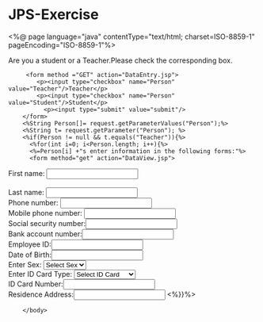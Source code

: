 # JPS-Exercise

<%@ page language="java" contentType="text/html; charset=ISO-8859-1"
    pageEncoding="ISO-8859-1"%>
<!DOCTYPE html PUBLIC "-//W3C//DTD HTML 4.01 Transitional//EN" "http://www.w3.org/TR/html4/loose.dtd">
<html>
<head>
<meta http-equiv="Content-Type" content="text/html; charset=ISO-8859-1">
<title>Insert title here</title>
<link rel= "stylesheet" type="text/css" href= "DataEntry.css">
</head>
<body>
<p>Are you a student or a Teacher.Please check the corresponding box.</p>
 
		 <form method ="GET" action="DataEntry.jsp">
            <p><input type="checkbox" name="Person" value="Teacher"/>Teacher</p>
            <p><input type="checkbox" name="Person" value="Student"/>Student</p>
              <p><input type="submit" value="submit"/>
        </form>
        <%String Person[]= request.getParameterValues("Person");%>
        <%String t= request.getParameter("Person"); %>
        <%if(Person != null && t.equals("Teacher")){%>
          <%for(int i=0; i<Person.length; i++){%>
          <%=Person[i] +"s enter information in the following forms:"%>
          <form method="get" action="DataView.jsp">
<label> 
First name:  <input type="text" name="first_name" />
</label>
<br>
<br>
<label>
Last name:  <input type="text" name="last_name" />
</label>
<br>
<label>
Phone number: <input type="text" name="phone_number" />
</label>
<br>
<label>
Mobile phone number: <input type="text"  name="mobile_phone_number" />
</label>
<br>
<label>
Social security number:<input type="text"  name="social_security_number" />
</label>
<br>
<label>
Bank account number:<input type="text"  name="bank_account_number" />
</label>
<br>
<label>
Employee ID:<input type="text"  name="employee_ID" />
</label>
<br>
<label>
Date of Birth:<input type="text"  name="birthdate" />
</label>
<br>
<label>
Enter Sex:
<select name="dropdown">
<option value="" disabled selected>Select Sex</option>
<option value= "0-Male">0-Male</option>
<option value="1-Female">1-Female</option>
</select>
</label>
<br>
<label>
Enter ID Card Type:
<select name="dropdown">
<option value="" disabled selected>Select ID Card</option>
<option value="1-ID Card">1-ID Card</option>
<option value="2-Passport">2-Passport</option>
<option value="3-Driver's licence">3-Driver's licence</option>
</select>
</label> 
<br>
<label>
ID Card Number:<input type="text"  name="card_number" />
</label>
<br>
<label>
Residence Address:<input type="text"  name="card_number" />
</label>
 </form>
 <%}}%>
 
	
	
	
	
	
	
	      
        </body>
</html>
